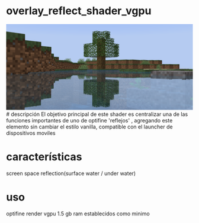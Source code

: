 # overlay_reflect_shader_vgpu
<img src="img1.png" />
# descripción 
El objetivo principal de este shader es centralizar una de las funciones importantes de uno de optifine 'reflejos' , agregando este elemento sin cambiar el estilo vanilla, compatible con el launcher de dispositivos moviles

# características
screen space reflection(surface water / under water) 

# uso
optifine 
render vgpu
1.5 gb ram establecidos como minimo
